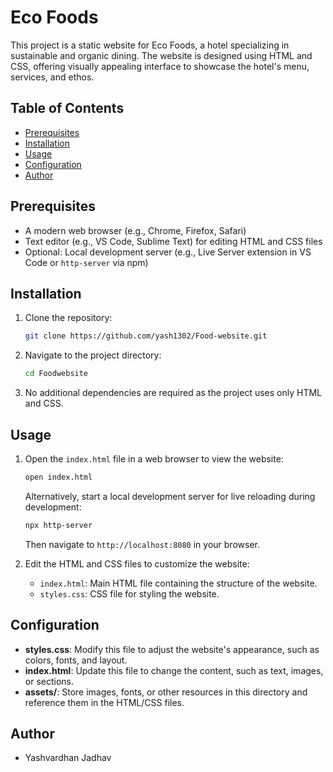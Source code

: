 # Eco Foods

This project is a static website for Eco Foods, a hotel specializing in sustainable and organic dining. The website is designed using HTML and CSS, offering visually appealing interface to showcase the hotel's menu, services, and ethos.


## Table of Contents

- [Prerequisites](#prerequisites)
- [Installation](#installation)
- [Usage](#usage)
- [Configuration](#configuration)
- [Author](#author)

## Prerequisites

- A modern web browser (e.g., Chrome, Firefox, Safari)
- Text editor (e.g., VS Code, Sublime Text) for editing HTML and CSS files
- Optional: Local development server (e.g., Live Server extension in VS Code or `http-server` via npm)

## Installation

1. Clone the repository:

   ```bash
   git clone https://github.com/yash1302/Food-website.git
   ```

2. Navigate to the project directory:

   ```bash
   cd Foodwebsite
   ```

3. No additional dependencies are required as the project uses only HTML and CSS.

## Usage

1. Open the `index.html` file in a web browser to view the website:

   ```bash
   open index.html
   ```

   Alternatively, start a local development server for live reloading during development:

   ```bash
   npx http-server
   ```

   Then navigate to `http://localhost:8080` in your browser.

2. Edit the HTML and CSS files to customize the website:

   - `index.html`: Main HTML file containing the structure of the website.
   - `styles.css`: CSS file for styling the website.

## Configuration

- **styles.css**: Modify this file to adjust the website's appearance, such as colors, fonts, and layout.
- **index.html**: Update this file to change the content, such as text, images, or sections.
- **assets/**: Store images, fonts, or other resources in this directory and reference them in the HTML/CSS files.


## Author

- Yashvardhan Jadhav
